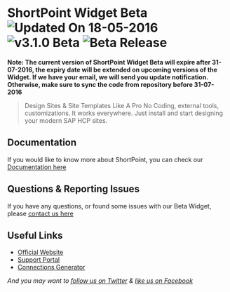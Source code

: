 # ShortPoint Widget Beta ![Updated On 18-05-2016](https://img.shields.io/badge/Updated%20On-18--05--2016-brightgreen.svg) ![v3.1.0 Beta](https://img.shields.io/badge/version-3.1.0-brightgreen.svg) ![Beta Release](https://img.shields.io/badge/Beta-Release-red.svg)

**Note: The current version of ShortPoint Widget Beta will expire after 31-07-2016, the expiry date will be extended on upcoming versions of the Widget. If we have your email, we will send you update notification. Otherwise, make sure to sync the code from repository before 31-07-2016**


> Design Sites & Site Templates Like A Pro
No Coding, external tools, customizations. It works everywhere. Just install and start designing your modern SAP HCP sites.

## Documentation

If you would like to know more about ShortPoint, you can check our [Documentation here](http://support.shortpoint.com/support/solutions/articles/1000231482)

## Questions & Reporting Issues

If you have any questions, or found some issues with our Beta Widget, please [contact us here](http://support.shortpoint.com/support/tickets/new)


## Useful Links

* [Official Website](http://www.shortpoint.com/)
* [Support Portal](http://support.shortpoint.com/)
* [Connections Generator](http://shortpoint.github.io/shortpoint-widget-beta/connections-generator/)

*And you may want to [follow us on Twitter](http://twitter.com/shortpoint_tw)
 & [like us on Facebook](https://www.facebook.com/Shortpoint/)*

